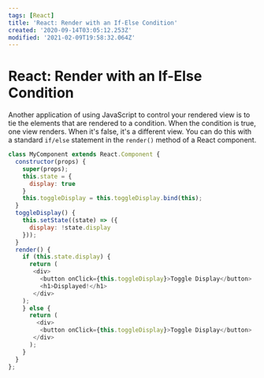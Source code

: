 ```yaml
---
tags: [React]
title: 'React: Render with an If-Else Condition'
created: '2020-09-14T03:05:12.253Z'
modified: '2021-02-09T19:58:32.064Z'
---
```


React: Render with an If-Else Condition
=======================================

Another application of using JavaScript to control your rendered view is to tie the elements that are rendered to a condition. When the condition is true, one view renders. When it's false, it's a different view. You can do this with a standard `if/else` statement in the `render()` method of a React component.

```js
class MyComponent extends React.Component {
  constructor(props) {
    super(props);
    this.state = {
      display: true
    }
    this.toggleDisplay = this.toggleDisplay.bind(this);
  }
  toggleDisplay() {
    this.setState((state) => ({
      display: !state.display
    }));
  }
  render() {
    if (this.state.display) {
      return (
       <div>
         <button onClick={this.toggleDisplay}>Toggle Display</button>
         <h1>Displayed!</h1>
       </div>
    );
    } else {
      return (
        <div>
         <button onClick={this.toggleDisplay}>Toggle Display</button>
       </div>
      );
    }
  }
};
```
